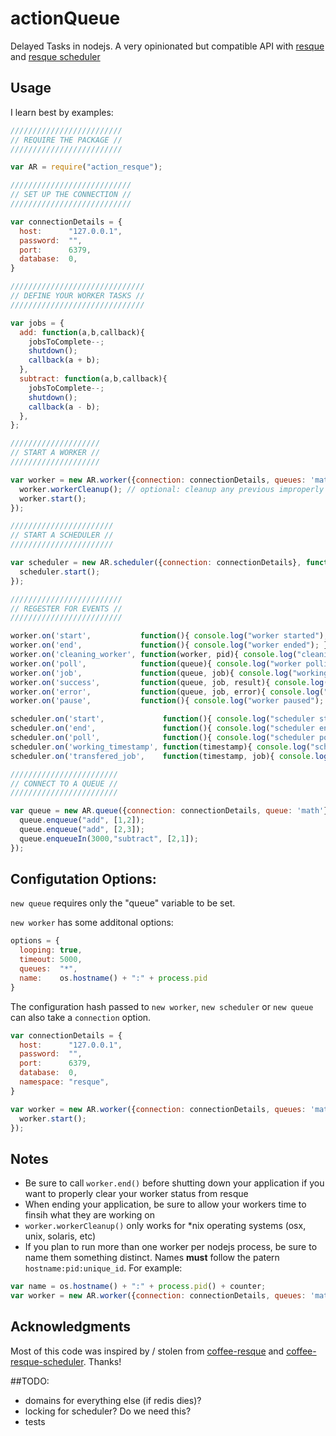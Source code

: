 # actionQueue
Delayed Tasks in nodejs.  A very opinionated but compatible API with [resque](https://github.com/resque/resque) and [resque scheduler](https://github.com/resque/resque-scheduler)

## Usage

I learn best by examples:

```javascript
/////////////////////////
// REQUIRE THE PACKAGE //
/////////////////////////

var AR = require("action_resque");

///////////////////////////
// SET UP THE CONNECTION //
///////////////////////////

var connectionDetails = {
  host:      "127.0.0.1",
  password:  "",
  port:      6379,
  database:  0,
}

//////////////////////////////
// DEFINE YOUR WORKER TASKS //
//////////////////////////////

var jobs = {
  add: function(a,b,callback){
    jobsToComplete--;
    shutdown();
    callback(a + b);
  },
  subtract: function(a,b,callback){
    jobsToComplete--;
    shutdown();
    callback(a - b);
  },
};

////////////////////
// START A WORKER //
////////////////////

var worker = new AR.worker({connection: connectionDetails, queues: 'math'}, jobs, function(){
  worker.workerCleanup(); // optional: cleanup any previous improperly shutdown workers
  worker.start();
});

///////////////////////
// START A SCHEDULER //
///////////////////////

var scheduler = new AR.scheduler({connection: connectionDetails}, function(){
  scheduler.start();
});

/////////////////////////
// REGESTER FOR EVENTS //
/////////////////////////

worker.on('start',           function(){ console.log("worker started"); })
worker.on('end',             function(){ console.log("worker ended"); })
worker.on('cleaning_worker', function(worker, pid){ console.log("cleaning old worker " + worker); })
worker.on('poll',            function(queue){ console.log("worker polling " + queue); })
worker.on('job',             function(queue, job){ console.log("working job " + queue + " " + JSON.stringify(job)); })
worker.on('success',         function(queue, job, result){ console.log("job success " + queue + " " + JSON.stringify(job) + " >> " + result); })
worker.on('error',           function(queue, job, error){ console.log("job failed " + queue + " " + JSON.stringify(job) + " >> " + error); })
worker.on('pause',           function(){ console.log("worker paused"); })

scheduler.on('start',             function(){ console.log("scheduler started"); })
scheduler.on('end',               function(){ console.log("scheduler ended"); })
scheduler.on('poll',              function(){ console.log("scheduler polling"); })
scheduler.on('working_timestamp', function(timestamp){ console.log("scheduler working timestamp " + timestamp); })
scheduler.on('transfered_job',    function(timestamp, job){ console.log("scheduler enquing job " + timestamp + " >> " + JSON.stringify(job)); })

////////////////////////
// CONNECT TO A QUEUE //
////////////////////////

var queue = new AR.queue({connection: connectionDetails, queue: 'math'}, function(){
  queue.enqueue("add", [1,2]);
  queue.enqueue("add", [2,3]);
  queue.enqueueIn(3000,"subtract", [2,1]);
});
```

## Configutation Options:

`new queue` requires only the "queue" variable to be set.

`new worker` has some additonal options:

```javascript
options = {
  looping: true,
  timeout: 5000,
  queues:  "*",
  name:    os.hostname() + ":" + process.pid
}
```

The configuration hash passed to `new worker`, `new scheduler` or `new queue` can also take a `connection` option.  

```javascript
var connectionDetails = {
  host:      "127.0.0.1",
  password:  "",
  port:      6379,
  database:  0,
  namespace: "resque",
}

var worker = new AR.worker({connection: connectionDetails, queues: 'math'}, jobs, function(){
  worker.start();
});
```

## Notes
- Be sure to call `worker.end()` before shutting down your application if you want to properly clear your worker status from resque
- When ending your application, be sure to allow your workers time to finsih what they are working on
- `worker.workerCleanup()` only works for *nix operating systems (osx, unix, solaris, etc)
- If you plan to run more than one worker per nodejs process, be sure to name them something distinct.  Names **must** follow the patern `hostname:pid:unique_id`.  For example: 

```javascript
var name = os.hostname() + ":" + process.pid() + counter;
var worker = new AR.worker({connection: connectionDetails, queues: 'math', 'name' : name}, jobs);
```

## Acknowledgments
Most of this code was inspired by / stolen from [coffee-resque](https://npmjs.org/package/coffee-resque) and [coffee-resque-scheduler](https://github.com/leeadkins/coffee-resque-scheduler).  Thanks!

##TODO:
- domains for everything else (if redis dies)?
- locking for scheduler?  Do we need this?
- tests